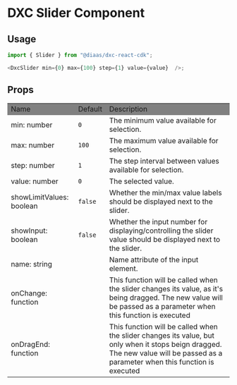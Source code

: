 # DXC Slider Component

## Usage

```js
import { Slider } from "@diaas/dxc-react-cdk";

<DxcSlider min={0} max={100} step={1} value={value}  />;
```

## Props

<table>
    <tr style="background-color: grey">
        <td>Name</td>
        <td>Default</td>
        <td>Description</td>
    </tr>
    <tr>
        <td>min: number</td>
        <td><code>0</code></td>
        <td>The minimum value available for selection.</td>
    </tr>
    <tr>
        <td>max: number</td>
        <td><code>100</code></td>
        <td>The maximum value available for selection.</td>
    </tr>
    <tr>
        <td>step: number</td>
        <td><code>1</code></td>
        <td>The step interval between values available for selection.</td>
    </tr>
    <tr>
        <td>value: number</td>
        <td><code>0</code></td>
        <td>The selected value.</td>
    </tr>
    <tr>
        <td>showLimitValues: boolean</td>
        <td><code>false</code></td>
        <td>Whether the min/max value labels should be displayed next to the slider.</td>
    </tr>
    <tr>
        <td>showInput: boolean</td>
        <td><code>false</code></td>
        <td>Whether the input number for displaying/controlling the slider value should be displayed next to the slider.</td>
    </tr>
        <tr>
        <td>name: string</td>
        <td></td>
        <td>Name attribute of the input element.</td>
    </tr>
    <tr>
        <td>onChange: function</td>
        <td></td>
        <td>This function will be called when the slider changes its value, as it's being dragged. The new value will be passed as a parameter when this function is executed</td>
    </tr>
    <tr>
        <td>onDragEnd: function</td>
        <td></td>
        <td>This function will be called when the slider changes its value, but only when it stops beign dragged. The new value will be passed as a parameter when this function is executed</td>
    </tr>
</table>
